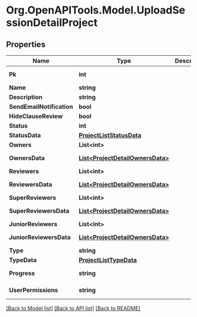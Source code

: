 
# Org.OpenAPITools.Model.UploadSessionDetailProject

## Properties

Name | Type | Description | Notes
------------ | ------------- | ------------- | -------------
**Pk** | **int** |  | [optional] [readonly] 
**Name** | **string** |  | 
**Description** | **string** |  | [optional] 
**SendEmailNotification** | **bool** |  | [optional] 
**HideClauseReview** | **bool** |  | [optional] 
**Status** | **int** |  | [optional] 
**StatusData** | [**ProjectListStatusData**](ProjectListStatusData.md) |  | [optional] 
**Owners** | **List&lt;int&gt;** |  | [optional] 
**OwnersData** | [**List&lt;ProjectDetailOwnersData&gt;**](ProjectDetailOwnersData.md) |  | [optional] [readonly] 
**Reviewers** | **List&lt;int&gt;** |  | [optional] 
**ReviewersData** | [**List&lt;ProjectDetailOwnersData&gt;**](ProjectDetailOwnersData.md) |  | [optional] [readonly] 
**SuperReviewers** | **List&lt;int&gt;** |  | [optional] 
**SuperReviewersData** | [**List&lt;ProjectDetailOwnersData&gt;**](ProjectDetailOwnersData.md) |  | [optional] [readonly] 
**JuniorReviewers** | **List&lt;int&gt;** |  | [optional] 
**JuniorReviewersData** | [**List&lt;ProjectDetailOwnersData&gt;**](ProjectDetailOwnersData.md) |  | [optional] [readonly] 
**Type** | **string** |  | [optional] 
**TypeData** | [**ProjectListTypeData**](ProjectListTypeData.md) |  | 
**Progress** | **string** |  | [optional] [readonly] 
**UserPermissions** | **string** |  | [optional] [readonly] 

[[Back to Model list]](../README.md#documentation-for-models)
[[Back to API list]](../README.md#documentation-for-api-endpoints)
[[Back to README]](../README.md)

